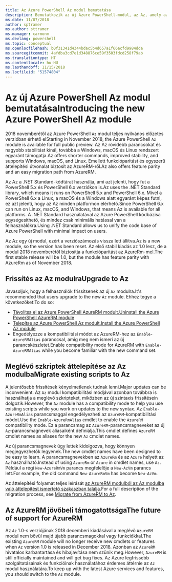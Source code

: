 ```yaml
---
title: Az Azure PowerShell Az modul bemutatása
description: Bemutatkozik az új Azure PowerShell-modul, az Az, amely az AzureRM modult váltja le.
ms.date: 11/07/2018
author: sptramer
ms.author: sttramer
ms.manager: carmonm
ms.devlang: powershell
ms.topic: conceptual
ms.openlocfilehash: b0f31341d4344bdac5b4d657a1f66acfd9984dda
ms.sourcegitcommit: 4afdba3cd7e1d348876ce59f3503fdcd258f79ab
ms.translationtype: HT
ms.contentlocale: hu-HU
ms.lasthandoff: 11/15/2018
ms.locfileid: "51574804"
---
```

# <a name="introducing-the-new-azure-powershell-az-module"></a><span data-ttu-id="34b26-103">Az új Azure PowerShell Az modul bemutatása</span><span class="sxs-lookup"><span data-stu-id="34b26-103">Introducing the new Azure PowerShell Az module</span></span>

<span data-ttu-id="34b26-104">2018 novemberétől az Azure PowerShell `Az` modul teljes nyilvános előzetes verzióban érhető el</span><span class="sxs-lookup"><span data-stu-id="34b26-104">Starting in November 2018, the Azure PowerShell `Az` module is available for full public preview.</span></span>
<span data-ttu-id="34b26-105">Az Az rövidebb parancsokat és nagyobb stabilitást kínál, továbbá a Windows, macOS és Linux rendszert egyaránt támogatja.</span><span class="sxs-lookup"><span data-stu-id="34b26-105">Az offers shorter commands, improved stability, and supports Windows, macOS, and Linux.</span></span> <span data-ttu-id="34b26-106">Emellett funkcióparitást és egyszerű áttelepítési útvonalat biztosít az AzureRM-ről.</span><span class="sxs-lookup"><span data-stu-id="34b26-106">Az also offers feature parity and an easy migration path from AzureRM.</span></span>

<span data-ttu-id="34b26-107">Az Az a .NET Standard-kódtárat használja, ami azt jelenti, hogy fut a PowerShell 5.x és PowerShell 6.x verziókon is.</span><span class="sxs-lookup"><span data-stu-id="34b26-107">Az uses the .NET Standard library, which means it runs on PowerShell 5.x and PowerShell 6.x.</span></span>
<span data-ttu-id="34b26-108">Mivel a PowerShell 6.x a Linux, a macOS és a Windows alatt egyaránt képes futni, ez azt jelenti, hogy az Az minden platformon elérhető.</span><span class="sxs-lookup"><span data-stu-id="34b26-108">Since PowerShell 6.x can run on Linux, macOS, and Windows, that means Az is available for all platforms.</span></span>
<span data-ttu-id="34b26-109">A .NET Standard használatával az Azure PowerShell kódbázisa egységesíthető, és mindez csak minimális hatással van a felhasználókra.</span><span class="sxs-lookup"><span data-stu-id="34b26-109">Using .NET Standard allows us to unify the code base of Azure PowerShell with minimal impact on users.</span></span>

<span data-ttu-id="34b26-110">Az Az egy új modul, ezért a verziószámozás vissza lett állítva.</span><span class="sxs-lookup"><span data-stu-id="34b26-110">Az is a new module, so the version has been reset.</span></span> <span data-ttu-id="34b26-111">Az első stabil kiadás az 1.0 lesz, de a modul 2018 novemberétől biztosítja a funkcióparitást az AzureRm-mel.</span><span class="sxs-lookup"><span data-stu-id="34b26-111">The first stable release will be 1.0, but the module has feature parity with AzureRm as of November 2018.</span></span>

## <a name="upgrade-to-az"></a><span data-ttu-id="34b26-112">Frissítés az Az modulra</span><span class="sxs-lookup"><span data-stu-id="34b26-112">Upgrade to Az</span></span>

<span data-ttu-id="34b26-113">Javasoljuk, hogy a felhasználók frissítsenek az új `Az` modulra.</span><span class="sxs-lookup"><span data-stu-id="34b26-113">It's recommended that users upgrade to the new `Az` module.</span></span> <span data-ttu-id="34b26-114">Ehhez tegye a következőket:</span><span class="sxs-lookup"><span data-stu-id="34b26-114">To do so:</span></span>

* [<span data-ttu-id="34b26-115">Távolítsa el az Azure PowerShell AzureRM modult.</span><span class="sxs-lookup"><span data-stu-id="34b26-115">Uninstall the Azure PowerShell AzureRM module</span></span>](/powershell/azure/uninstall-azurerm-ps)
* [<span data-ttu-id="34b26-116">Telepítse az Azure PowerShell Az modult.</span><span class="sxs-lookup"><span data-stu-id="34b26-116">Install the Azure PowerShell Az module</span></span>](/powershell/azure/install-az-ps)
* <span data-ttu-id="34b26-117">Engedélyezze a kompatibilitási módot az AzureRM-hez az `Enable-AzureRMAlias` paranccsal, amíg meg nem ismeri az új parancskészletet.</span><span class="sxs-lookup"><span data-stu-id="34b26-117">Enable compatibility mode for AzureRM with `Enable-AzureRMAlias` while you become familiar with the new command set.</span></span>

## <a name="migrate-existing-scripts-to-az"></a><span data-ttu-id="34b26-118">Meglévő szkriptek áttelepítése az Az modulba</span><span class="sxs-lookup"><span data-stu-id="34b26-118">Migrate existing scripts to Az</span></span>

<span data-ttu-id="34b26-119">A jelentősebb frissítések kényelmetlenek tudnak lenni.</span><span class="sxs-lookup"><span data-stu-id="34b26-119">Major updates can be inconvenient.</span></span> <span data-ttu-id="34b26-120">Az `Az` modul kompatibilitási módjával azonban továbbra is használhatja a meglévő szkripteket, miközben az új szintaxis frissítésein dolgozik.</span><span class="sxs-lookup"><span data-stu-id="34b26-120">However, the `Az` module has a compatibility mode to help you use existing scripts while you work on updates to the new syntax.</span></span> <span data-ttu-id="34b26-121">Az `Enable-AzureRmAlias` parancsmaggal engedélyezheti az `AzureRM`-kompatibilitási módot.</span><span class="sxs-lookup"><span data-stu-id="34b26-121">Use the `Enable-AzureRmAlias` cmdlet to enable the `AzureRM` compatibility mode.</span></span> <span data-ttu-id="34b26-122">Ez a parancsmag az `AzureRM`-parancsmagneveket az új `Az`-parancsmagnevek aliasaiként definiálja.</span><span class="sxs-lookup"><span data-stu-id="34b26-122">This cmdlet defines `AzureRM` cmdlet names as aliases for the new `Az` cmdlet names.</span></span>

<span data-ttu-id="34b26-123">Az új parancsmagnevek úgy lettek kidolgozva, hogy könnyen megjegyezhetők legyenek.</span><span class="sxs-lookup"><span data-stu-id="34b26-123">The new cmdlet names have been designed to be easy to learn.</span></span> <span data-ttu-id="34b26-124">A parancsmagnevekben az `AzureRm` és az `Azure` helyett az `Az` használható.</span><span class="sxs-lookup"><span data-stu-id="34b26-124">Instead of using `AzureRm` or `Azure` in cmdlet names, use `Az`.</span></span> <span data-ttu-id="34b26-125">Például a régi `New-AzureRmVm` parancs megfelelője a `New-AzVm` parancs lett.</span><span class="sxs-lookup"><span data-stu-id="34b26-125">For example, the old command `New-AzureRmVm` has become `New-AzVm`.</span></span>

<span data-ttu-id="34b26-126">Az áttelepítési folyamat teljes leírását [az AzureRM modulból az Az modulba való áttelepítést ismertető szakaszban találja](migrate-from-azurerm-to-az.md).</span><span class="sxs-lookup"><span data-stu-id="34b26-126">For a full description of the migration process, see [Migrate from AzureRM to Az](migrate-from-azurerm-to-az.md).</span></span>

## <a name="the-future-of-support-for-azurerm"></a><span data-ttu-id="34b26-127">Az AzureRM jövőbeli támogatottsága</span><span class="sxs-lookup"><span data-stu-id="34b26-127">The future of support for AzureRM</span></span>

<span data-ttu-id="34b26-128">Az `Az` 1.0-s verziójának 2018 decemberi kiadásával a meglévő `AzureRM` modul nem bővül majd újabb parancsmagokkal vagy funkciókkal.</span><span class="sxs-lookup"><span data-stu-id="34b26-128">The existing `AzureRM` module will no longer receive new cmdlets or features when `Az` version 1.0 is released in December 2018.</span></span> <span data-ttu-id="34b26-129">Azonban az `AzureRM` hivatalos karbantartása és hibajavítása nem szűnik meg.</span><span class="sxs-lookup"><span data-stu-id="34b26-129">However, `AzureRM` is still officially maintained and will get bug fixes.</span></span> <span data-ttu-id="34b26-130">Az Azure legfrissebb szolgáltatásainak és funkcióinak használatához érdemes áttérnie az `Az` modul használatára.</span><span class="sxs-lookup"><span data-stu-id="34b26-130">To keep up with the latest Azure services and features, you should switch to the `Az` module.</span></span>
